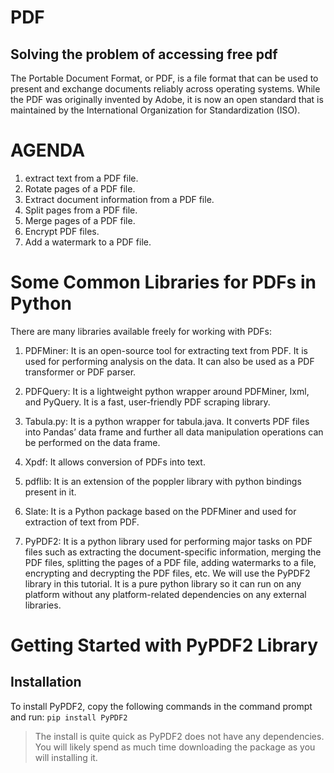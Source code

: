 # PDF
## Solving the problem of accessing free pdf

The Portable Document Format, or PDF, is a file format that can be used to present and exchange documents reliably across operating systems. While the PDF was originally invented by Adobe, it is now an open standard that is maintained by the International Organization for Standardization (ISO).

# AGENDA
1. extract text from a PDF file.
2. Rotate pages of a PDF file.
3. Extract document information from a PDF file.
4. Split pages from a PDF file.
5. Merge pages of a PDF file.
6. Encrypt PDF files.
7. Add a watermark to a PDF file.

# Some Common Libraries for PDFs in Python
There are many libraries available freely for working with PDFs:

1. PDFMiner: It is an open-source tool for extracting text from PDF. It is used for performing analysis on the data. It can also be used as a PDF transformer or PDF parser.

2. PDFQuery: It is a lightweight python wrapper around PDFMiner, Ixml, and PyQuery. It is a fast, user-friendly PDF scraping library.

3. Tabula.py: It is a python wrapper for tabula.java. It converts PDF files into Pandas’ data frame and further all data manipulation operations can be performed on the data frame.

4. Xpdf: It allows conversion of PDFs into text.

5. pdflib: It is an extension of the poppler library with python bindings present in it.

6. Slate: It is a Python package based on the PDFMiner and used for extraction of text from PDF.

7. PyPDF2: It is a python library used for performing major tasks on PDF files such as extracting the document-specific information, merging the PDF files, splitting the pages of a PDF file, adding watermarks to a file, encrypting and decrypting the PDF files, etc. We will use the PyPDF2 library in this tutorial. It is a pure python library so it can run on any platform without any platform-related dependencies on any external libraries.

# Getting Started with PyPDF2 Library
## Installation
To install PyPDF2, copy the following commands in the command prompt and run:
`pip install PyPDF2`
>The install is quite quick as PyPDF2 does not have any dependencies. You will likely spend as much time downloading the package as you will installing it.







